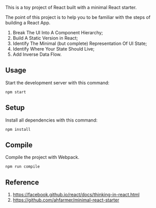 This is a toy project of React built with a minimal React starter.

The point of this project is to help you to be familiar with the steps of building a React App.

1. Break The UI Into A Component Hierarchy;
2. Build A Static Version in React;
3. Identify The Minimal (but complete) Representation Of UI State;
4. Identify Where Your State Should Live;
5. Add Inverse Data Flow.



Usage
---

Start the development server with this command:

```
npm start
```



Setup
--- 

Install all dependencies with this command:

```
npm install
```



Compile
---

Compile the project with Webpack.

```
npm run compile
```



Reference
---

1. https://facebook.github.io/react/docs/thinking-in-react.html
2. https://github.com/ahfarmer/minimal-react-starter
